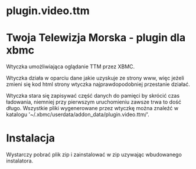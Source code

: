 plugin.video.ttm
========

Twoja Telewizja Morska - plugin dla xbmc
====
Wtyczka umożliwiająca oglądanie TTM przez XBMC.

Wtyczka działa w oparciu dane jakie uzyskuje ze strony www, więc jeżeli zmieni się kod html strony wtyczka najprawdopodobniej przestanie działać.

Wtyczka stara się zapisywać część danych do pamięci by skrócić czas ładowania, niemniej przy pierwszym uruchomieniu zawsze trwa to dość długo. Wszystkie pliki wygenerowane przez wtyczkę można znaleźć w katalogu '~/.xbmc/userdata/addon_data/plugin.video.ttm/'.

Instalacja
====

Wystarczy pobrać plik zip i zainstalować w zip uzywając wbudowanego instalatora.


